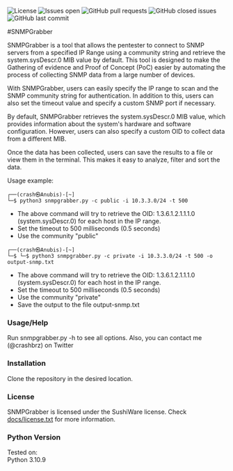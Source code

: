 ![License](https://img.shields.io/badge/license-sushiware-red)
![Issues open](https://img.shields.io/github/issues/crashbrz/snmpgrabber)
![GitHub pull requests](https://img.shields.io/github/issues-pr-raw/crashbrz/snmpgrabber)
![GitHub closed issues](https://img.shields.io/github/issues-closed-raw/crashbrz/snmpgrabber)
![GitHub last commit](https://img.shields.io/github/last-commit/crashbrz/snmpgrabber)

#SNMPGrabber

SNMPGrabber is a tool that allows the pentester to connect to SNMP servers from a specified IP Range using a community string and retrieve the system.sysDescr.0 MIB value by default. This tool 
is designed to make the Gathering of evidence and Proof of Concept (PoC) easier by automating the process of collecting SNMP data from a large number of devices.

With SNMPGrabber, users can easily specify the IP range to scan and the SNMP community string for authentication. In addition to this, users can also set the timeout value and specify a custom SNMP port if necessary.

By default, SNMPGrabber retrieves the system.sysDescr.0 MIB value, which provides information about the system's hardware and software configuration. However, users can also specify a custom OID to collect data from a different MIB.

Once the data has been collected, users can save the results to a file or view them in the terminal. This makes it easy to analyze, filter and sort the data.

Usage example:
```
┌──(crash㉿Anubis)-[~]
└─$ python3 snmpgrabber.py -c public -i 10.3.3.0/24 -t 500

 ```
- The above command will try to retrieve the OID: 1.3.6.1.2.1.1.1.0 (system.sysDescr.0) for each host in the IP range. 
- Set the timeout to 500 milliseconds (0.5 seconds)
- Use the community "public"

```
┌──(crash㉿Anubis)-[~]
└─$ └─$ python3 snmpgrabber.py -c private -i 10.3.3.0/24 -t 500 -o output-snmp.txt

 ```
- The above command will try to retrieve the OID: 1.3.6.1.2.1.1.1.0 (system.sysDescr.0) for each host in the IP range. 
- Set the timeout to 500 milliseconds (0.5 seconds)
- Use the community "private"
- Save the output to the file output-snmp.txt

### Usage/Help ###
Run snmpgrabber.py -h to see all options. Also, you can contact me (@crashbrz) on Twitter<br>

### Installation ###
Clone the repository in the desired location.<br>

### License ###
SNMPGrabber is licensed under the SushiWare license. Check [docs/license.txt](docs/license.txt) for more information.
 
### Python Version ###
Tested on:<br>
Python 3.10.9
